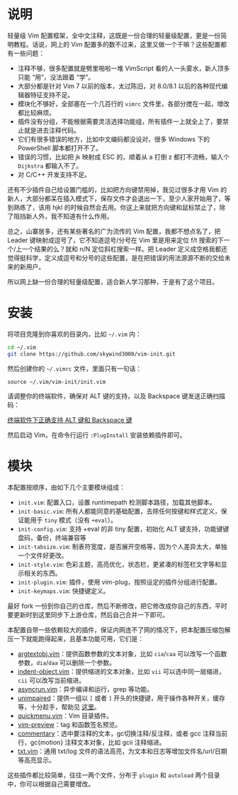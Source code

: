 # 说明

轻量级 Vim 配置框架，全中文注释，这既是一份合理的轻量级配置，更是一份简明教程。话说，网上的 Vim 配置多的数不过来，这里又做一个干嘛？这些配置都有一些问题：

- 注释不够，很多配置就是劈里啪啦一堆 VimScript 看的人一头雾水，新人顶多只能 “用”，没法跟着 “学”。
- 大部分都是针对 Vim 7 以前的版本，太过陈旧，对 8.0/8.1 以后的各种现代编辑器特征支持不足。
- 模块化不够好，全部塞在一个几百行的 `vimrc` 文件里，各部分搅在一起，增改都比较麻烦。
- 插件没有分组，不能根据需要灵活选择功能组，所有插件一上就全上了，要禁止就是进去注释代码。
- 它们有很多错误的地方，比如中文编码都没设对，很多 Windows 下的 PowerShell 脚本都打开不了。
- 错误的习惯，比如把 jk 映射成 ESC 的，顺着从 a 打倒 z 都打不流畅，输入个 `Dijkstra` 都输入不了。
- 对 C/C++ 开发支持不足。

还有不少插件自己给设置门槛的，比如把方向键禁用掉，我见过很多才用 Vim 的新人，大部分都呆在插入模式下，保存文件才会退出一下，至少人家开始用了，等到熟练了，该用 hjkl 的时候自然会去用。你这上来就把方向键和鼠标禁止了，除了阻挡新人外，我不知道有什么作用。

总之，山寨居多，还有某些著名的广为流传的 Vim 配置，我都不想点名了，把 Leader 键映射成逗号了，它不知道逗号/分号在 Vim 里是用来定位 f/t 搜索的下一个/上一个结果的么？就和 n/N 定位斜杠搜索一样。把 Leader 定义成空格我都还觉得挺科学，定义成逗号和分号的这些配置，是在把错误的用法源源不断的交给未来的新用户。

所以网上缺一份合理的轻量级配置，适合新人学习那种，于是有了这个项目。


# 安装

将项目克隆到你喜欢的目录内，比如 `~/.vim` 内：

```bash
cd ~/.vim
git clone https://github.com/skywind3000/vim-init.git
```

然后创建你的 `~/.vimrc` 文件，里面只有一句话：

```VimL
source ~/.vim/vim-init/init.vim
```

请调整你的终端软件，确保对 ALT 键的支持，以及 Backspace 键发送正确扫描码：

[终端软件下正确支持 ALT 键和 Backspace 键](https://github.com/skywind3000/vim-init/wiki/Setup-terminals-to-support-ALT-and-Backspace-correctly)

然后启动 Vim，在命令行运行 `:PlugInstall` 安装依赖插件即可。

# 模块

本配置按顺序，由如下几个主要模块组成：

- `init.vim`: 配置入口，设置 runtimepath 检测脚本路径，加载其他脚本。
- `init-basic.vim`: 所有人都能同意的基础配置，去除任何按键和样式定义，保证能用于 `tiny` 模式（没有 `+eval`）。
- `init-config.vim`: 支持 +eval 的非 tiny 配置，初始化 ALT 键支持，功能键键盘码，备份，终端兼容等
- `init-tabsize.vim`: 制表符宽度，是否展开空格等，因为个人差异太大，单独一个文件好更改。
- `init-style.vim`: 色彩主题，高亮优化，状态栏，更紧凑的标签栏文字等和显示相关的东西。
- `init-plugin.vim`: 插件，使用 vim-plug，按照设定的插件分组进行配置。
- `init-keymaps.vim`: 快捷键定义。

最好 fork 一份到你自己的仓库，然后不断修改，把它修改成你自己的东西，平时要更新时到这里同步下上游仓库，然后自己合并一下即可。

本配置自带一些依赖较大的插件，保证内网连不了网的情况下，把本配置压缩包解压一下就能跑得起来，且基本功能可用，它们是：

- [argtextobj.vim](https://github.com/gaving/vim-textobj-argument)：提供函数参数的文本对象，比如 `cia`/`caa` 可以改写一个函数参数，`dia`/`daa` 可以删除一个参数。
- [indent-object.vim](https://github.com/michaeljsmith/vim-indent-object)：提供缩进的文本对象，比如 `vii` 可以选中同一层缩进，`cii` 可以改写当前缩进。
- [asyncrun.vim](https://github.com/skywind3000/asyncrun.vim)：异步编译和运行，grep 等功能。
- [unimpaired](https://github.com/tpope/vim-unimpaired)：提供一组以 `[` 或者 `]` 开头的快捷键，用于操作各种开关，缓存等，十分趁手，帮助见 [这里](https://github.com/tpope/vim-unimpaired/blob/master/doc/unimpaired.txt)。
- [quickmenu.vim](https://github.com/skywind3000/quickmenu.vim)：Vim 目录插件。
- [vim-preview](https://github.com/skywind3000/vim-preview)：tag 和函数签名预览。
- [commentary](https://github.com/tpope/vim-commentary)：选中要注释的文本，gc切换注释/反注释，或者 gcc 注释当前行，gc{motion} 注释文本对象，比如 gcii 注释缩进。
- [txt.vim](https://github.com/vim-scripts/txt.vim)：通用 txt/log 文件的语法高亮，为文本和日志等增加文件名/url/日期等高亮显示。

这些插件都比较简单，往往一两个文件，分布于 `plugin` 和 `autoload` 两个目录中，你可以根据自己需要增改。